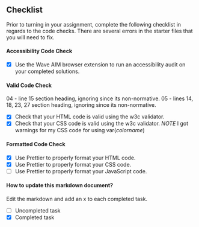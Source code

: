 ## Checklist

Prior to turning in your assignment, complete the following checklist in regards to the code checks. There are several errors in the starter files that you will need to fix.

#### Accessibility Code Check

- [x] Use the Wave AIM browser extension to run an accessibility audit on your completed solutions.

#### Valid Code Check

04 - line 15 section heading, ignoring since its non-normative.
05 - lines 14, 18, 23, 27 section heading, ignoring since its non-normative.

- [x] Check that your HTML code is valid using the w3c validator.
- [x] Check that your CSS code is valid using the w3c validator.
      _NOTE_ I got warnings for my CSS code for using var(_colorname_)

#### Formatted Code Check

- [x] Use Prettier to properly format your HTML code.
- [x] Use Prettier to properly format your CSS code.
- [ ] Use Prettier to properly format your JavaScript code.

#### How to update this markdown document?

Edit the markdown and add an x to each completed task.

- [ ] Uncompleted task
- [x] Completed task
